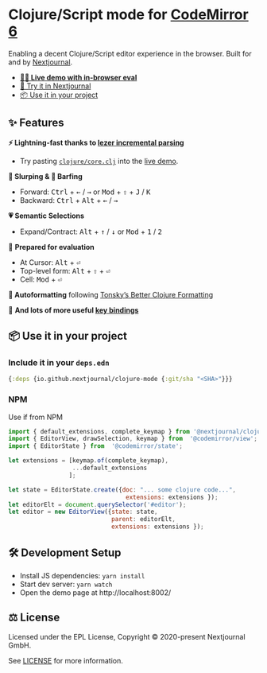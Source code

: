 # Clojure/Script mode for [CodeMirror 6](https://codemirror.net/6/)

Enabling a decent Clojure/Script editor experience in the browser. Built for and by [Nextjournal](https://nextjournal.com/).

* **[🤹‍♀️ Live demo with in-browser eval](https://nextjournal.github.io/clojure-mode/)**
* [🐢 Try it in Nextjournal](https://nextjournal.com/try/clojure?cm6=1)
* [📦 Use it in your project](#use-it-in-your-project)

## ✨ Features

**⚡️ Lightning-fast thanks to [lezer incremental parsing](https://lezer.codemirror.net/)**
* Try pasting [`clojure/core.clj`](https://raw.githubusercontent.com/clojure/clojure/master/src/clj/clojure/core.clj) into the [live demo](https://nextjournal.github.io/clojure-mode/).

**🥤 Slurping & 🤮 Barfing**  
* Forward: <kbd>Ctrl</kbd> + <kbd>←</kbd> / <kbd>→</kbd> or <kbd>Mod</kbd> + <kbd>⇧</kbd> + <kbd>J</kbd> / <kbd>K</kbd>  
* Backward: <kbd>Ctrl</kbd> + <kbd>Alt</kbd> + <kbd>←</kbd> / <kbd>→</kbd>

**💗 Semantic Selections**
* Expand/Contract: <kbd>Alt</kbd> + <kbd>↑</kbd> / <kbd>↓</kbd>	or <kbd>Mod</kbd> + <kbd>1</kbd> / <kbd>2</kbd>

🧙 **Prepared for evaluation**
* At Cursor: <kbd>Alt</kbd> + <kbd>⏎</kbd>
* Top-level form: <kbd>Alt</kbd> + <kbd>⇧</kbd> + <kbd>⏎</kbd>
* Cell: <kbd>Mod</kbd> + <kbd>⏎</kbd>

**🧹 Autoformatting** following [Tonsky’s Better Clojure Formatting](https://tonsky.me/blog/clojurefmt/)

🎹 **And lots of more useful [key bindings](https://nextjournal.github.io/clojure-mode/#keybindings)**

## 📦 Use it in your project

### Include it in your `deps.edn`

```clojure
{:deps {io.github.nextjournal/clojure-mode {:git/sha "<SHA>"}}}
```

### NPM

Use if from NPM

```js
import { default_extensions, complete_keymap } from '@nextjournal/clojure-mode';
import { EditorView, drawSelection, keymap } from  '@codemirror/view';
import { EditorState } from  '@codemirror/state';

let extensions = [keymap.of(complete_keymap),
                  ...default_extensions
                 ];

let state = EditorState.create({doc: "... some clojure code...",
                                 extensions: extensions });
let editorElt = document.querySelector('#editor');
let editor = new EditorView({state: state,
                             parent: editorElt,
                             extensions: extensions });
```

## 🛠 Development Setup

* Install JS dependencies: `yarn install`
* Start dev server: `yarn watch`
* Open the demo page at http://localhost:8002/

## ⚖️ License

Licensed under the EPL License, Copyright © 2020-present Nextjournal GmbH.

See [LICENSE](https://github.com/nextjournal/clojure-mode/blob/master/LICENSE) for more information.
